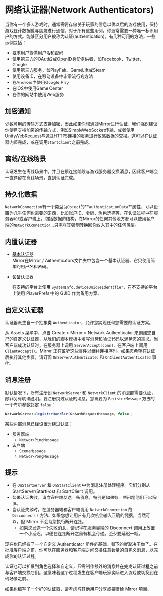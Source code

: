 # 网络认证器(Network Authenticators)

当你有一个多人游戏时，通常需要存储关于玩家的信息以供以后的游戏使用，保持游戏统计数据或与朋友进行通信。对于所有这些用例，你通常需要一种唯一标识用户的方式。能够区分用户被称为认证(authentication)。有几种可用的方法，一些示例包括：

* 要求用户提供用户名和密码
* 使用第三方的OAuth2或OpenID身份提供者，如Facebook、Twitter、Google
* 使用第三方服务，如PlayFab、GameLift或Steam
* 使用设备ID，在移动设备中非常流行的方法
* 在Android中使用Google Play
* 在IOS中使用Game Center
* 在你的网站中使用Web服务

## 加密通知 <a href="#encryption-notice" id="encryption-notice"></a>

少数可用的传输方式支持加密，因此如果你想通过Mirror进行认证，我们强烈建议你使用支持加密的传输方式，例如[SimpleWebSocket](https://mirror-networking.gitbook.io/docs/transports/websockets-transport)传输，或者使用UnityWebRequest与通过HTTPS连接的服务进行敏感数据的交换。这可以在认证器内部完成，或在调用`StartClient`之前完成。

## 离线/在线场景

认证发生在离线场景中，并且在预连接阶段与游戏服务器交换消息，因此客户端会一直停留在离线场景，直到认证完成。

## 持久化数据

`NetworkConnection`有一个类型为`Object`的**`authenticationData`**属性，可以设置为几乎任何你需要的东西，比如账户ID、令牌、角色选择等，在认证过程中在服务器和/或客户端上，包括数据的结构，在Mirror的任何其他地方都可以使用客户端的`NetworkConnection`...只需将其强制转换回你放入其中的任何类型。

## 内置认证器 <a href="#basic-authenticator" id="basic-authenticator"></a>

* [基本认证器](basic-authenticator.md)\
  Mirror在Mirror / Authenticators文件夹中包含一个基本认证器，它只使用简单的用户名和密码。
*   [设备认证器](device-authenticator.md)

    在支持的平台上使用 `SystemInfo.deviceUniqueIdentifier`，在不支持的平台上使用 PlayerPrefs 中的 GUID 作为备用方案。

## 自定义认证器 <a href="#custom-authenticators" id="custom-authenticators"></a>

认证器派生自一个抽象类 `Authenticator`，允许您实现任何您需要的认证方案。

从 Assets 菜单中，点击 Create > Mirror > Network Authenticator 来创建您自己的自定义认证器，从我们的[脚本模板](../../general/script-templates.md)中填写消息和验证代码以满足您的需求。当客户端成功认证时，在服务器上调用 `ServerAccept(conn)`，在客户端上调用 `ClientAccept()`。Mirror 正在监听这些事件以继续连接序列。如果您希望在认证后执行其他步骤，请订阅 `OnServerAuthenticated` 和 `OnClientAuthenticated` 事件。

## 消息注册 <a href="#message-registration" id="message-registration"></a>

默认情况下，所有注册到 `NetworkServer` 和 `NetworkClient` 的消息都需要认证，除非另有明确说明。要注册绕过认证的消息，您需要为 `RegisterMessage` 方法的一个布尔参数指定 `false`：

```csharp
NetworkServer.RegisterHandler(OnAuthRequestMessage, false);
```

某些内部消息已经设置为绕过认证：

* 服务器端
  * `NetworkPingMessage`
* 客户端
  * `SceneMessage`
  * `NetworkPongMessage`

## 提示

* 在 `OnStartServer` 和 `OnStartClient` 中为消息注册处理程序。它们分别从 StartServer/StartHost 和 StartClient 调用。
* 如果认证失败，请向客户端发送一条消息，特别是如果有一些问题他们可以解决。
* 当认证失败时，在服务器端和客户端调用 `NetworkConnection` 的 `Disconnect()` 方法。如果您想让用户有几次机会输入正确的凭据，当然可以，但 Mirror 不会为您执行断开连接。
  * 如果您发送一个失败消息，请记得在服务器端的 Disconnect 调用上放置一个小延迟，以便在连接断开之前有机会传递。至少要延迟一帧。

现在你已经有了一个自定义 Authenticator 组件的基础，剩下的就取决于你了。在批准客户端之前，你可以在服务器和客户端之间交换任意数量的自定义消息，以完成你的认证过程。

认证也可以扩展到角色选择和自定义，只需制作额外的消息并在完成认证过程之前与客户端交换它们。这意味着这个过程发生在客户端玩家实际进入游戏或切换到在线场景之前。

如果你编写了一个好的认证器，请考虑与其他用户分享或捐赠给 Mirror 项目。
